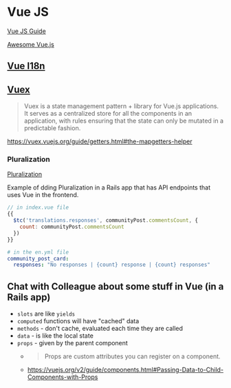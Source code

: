 # Vue JS

[Vue JS Guide](https://vuejs.org/v2/guide/)

[Awesome Vue.js](https://github.com/vuejs/awesome-vue)

## [Vue I18n](https://kazupon.github.io/vue-i18n/introduction.html)

## [Vuex](https://vuex.vuejs.org/)

>Vuex is a state management pattern + library for Vue.js applications. It serves as a centralized store for all the components in an application, with rules ensuring that the state can only be mutated in a predictable fashion.

<https://vuex.vuejs.org/guide/getters.html#the-mapgetters-helper>

### Pluralization

[Pluralization](https://kazupon.github.io/vue-i18n/guide/pluralization.html)

Example of dding Pluralization in a Rails app that has API endpoints that uses Vue in the frontend.

```js
// in index.vue file
{{
  $tc('translations.responses', communityPost.commentsCount, {
    count: communityPost.commentsCount
  })
}}
```

```yaml
# in the en.yml file
community_post_card:
  responses: "No responses | {count} response | {count} responses"
```

## Chat with Colleague about some stuff in Vue (in a Rails app)

- `slots` are like `yields`
- `computed` functions will have "cached" data
- `methods` - don't cache, evaluated each time they are called
- `data` - is like the local state
- `props` - given by the parent component
  - > Props are custom attributes you can register on a component.
  - <https://vuejs.org/v2/guide/components.html#Passing-Data-to-Child-Components-with-Props>
